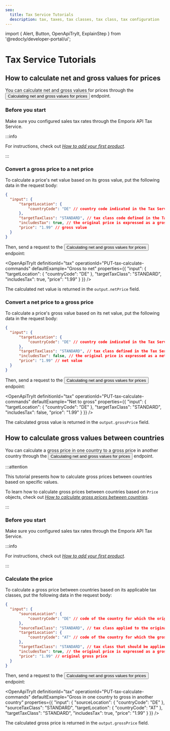 ```yaml
---
seo:
  title: Tax Service Tutorials
  description: tax, taxes, tax classes, tax class, tax configuration
---
```


import {
  Alert,
  Button,
  OpenApiTryIt,
  ExplainStep
 } from '@redocly/developer-portal/ui';

# Tax Service Tutorials

## How to calculate net and gross values for prices

You can calculate net and gross values for prices through the <nobr><Button to="/openapi/tax/#operation/PUT-tax-calculate-commands" size="small">Calculating net and gross values for prices</Button></nobr> endpoint.

### Before you start

Make sure you configured sales tax rates through the Emporix API Tax Service.

:::info

For instructions, check out [*How to add your first product*](/content/product/#how-to-add-your-first-product).

:::

### Convert a gross price to a net price

To calculate a price's net value based on its gross value, put the following data in the request body:

```json
{
  "input": {
      "targetLocation": {
          "countryCode": "DE" // country code indicated in the Tax Service
      },
      "targetTaxClass": "STANDARD", // tax class code defined in the Tax Service
      "includesTax": true, // the original price is expressed as a gross value
      "price": "1.99" // gross value
  }
}
```

Then, send a request to the  <nobr><Button to="/openapi/tax/#operation/PUT-tax-calculate-commands" size="small">Calculating net and gross values for prices</Button></nobr> endpoint:

<OpenApiTryIt
  definitionId="tax"
  operationId="PUT-tax-calculate-commands"
  defaultExample="Gross to net"
  properties={{
    "input": {
    "targetLocation": {
      "countryCode": "DE"
    },
    "targetTaxClass": "STANDARD",
    "includesTax": true,
    "price": "1.99"
  }
  }}
/>

The calculated net value is returned in the `output.netPrice` field.

### Convert a net price to a gross price

To calculate a price's gross value based on its net value, put the following data in the request body:

```json
{
  "input": {
      "targetLocation": {
          "countryCode": "DE" // country code indicated in the Tax Service
      },
      "targetTaxClass": "STANDARD", // tax class defined in the Tax Service
      "includesTax": false, // the original price is expressed as a net value
      "price": "1.99" // net value
  }
}
```

Then, send a request to the  <nobr><Button to="/openapi/tax/#operation/PUT-tax-calculate-commands" size="small">Calculating net and gross values for prices</Button></nobr> endpoint:

<OpenApiTryIt
  definitionId="tax"
  operationId="PUT-tax-calculate-commands"
  defaultExample="Net to gross"
  properties={{
    "input": {
    "targetLocation": {
      "countryCode": "DE"
    },
    "targetTaxClass": "STANDARD",
    "includesTax": false,
    "price": "1.99"
  }
  }}
/>


The calculated gross value is returned in the `output.grossPrice` field.

## How to calculate gross values between countries

You can calculate a gross price in one country to a gross price in another country through the  <nobr><Button to="/openapi/tax/#operation/PUT-tax-calculate-commands" size="small">Calculating net and gross values for prices</Button></nobr> endpoint.

:::attention

This tutorial presents how to calculate gross prices between countries based on specific values.

To learn how to calculate gross prices between countries based on `Price` objects, check out [*How to calculate gross prices between countries*](/content/price/#how-to-calculate-gross-prices-between-countries).

:::

### Before you start

Make sure you configured sales tax rates through the Emporix API Tax Service.

:::info

For instructions, check out [*How to add your first product*](/content/product/#how-to-add-your-first-product).

:::

### Calculate the price

To calculate a gross price between countries based on its applicable tax classes, put the following data in the request body:

```json
{
  "input": {
      "sourceLocation": {
          "countryCode": "DE" // code of the country for which the original gross price is defined (indicated in the Tax Service)
      },
      "sourceTaxClass": "STANDARD", // tax class applied to the original gross price (defined in the Tax Service)
      "targetLocation": {
          "countryCode": "AT" // code of the country for which the gross price should be calculated (indicated in the Tax Service)
      },
      "targetTaxClass": "STANDARD", // tax class that should be applied to the calculated gross price (defined in the Tax Service)
      "includesTax": true, // the original price is expressed as a gross value
      "price": "1.99" // original gross price
  }
}
```

Then, send a request to the <nobr><Button to="/openapi/tax/#operation/PUT-tax-calculate-commands" size="small">Calculating net and gross values for prices</Button></nobr> endpoint:

<OpenApiTryIt
  definitionId="tax"
  operationId="PUT-tax-calculate-commands"
  defaultExample="Gross in one country to gross in another country"
  properties={{
    "input": {
        "sourceLocation": {
            "countryCode": "DE"
        },
        "sourceTaxClass": "STANDARD",
        "targetLocation": {
            "countryCode": "AT"
        },
        "targetTaxClass": "STANDARD",
        "includesTax": true,
        "price": "1.99"
    }
  }}
/>

The calculated gross price is returned in the `output.grossPrice` field.